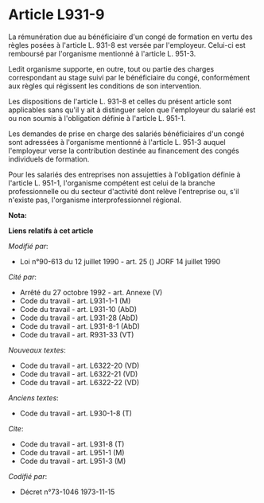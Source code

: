 # Article L931-9

La rémunération due au bénéficiaire d'un congé de formation en vertu des règles posées à l'article L. 931-8 est versée par
l'employeur. Celui-ci est remboursé par l'organisme mentionné à l'article L. 951-3.

Ledit organisme supporte, en outre, tout ou partie des charges correspondant au stage suivi par le bénéficiaire du congé,
conformément aux règles qui régissent les conditions de son intervention.

Les dispositions de l'article L. 931-8 et celles du présent article sont applicables sans qu'il y ait à distinguer selon que
l'employeur du salarié est ou non soumis à l'obligation définie à l'article L. 951-1.

Les demandes de prise en charge des salariés bénéficiaires d'un congé sont adressées à l'organisme mentionné à l'article L.
951-3 auquel l'employeur verse la contribution destinée au financement des congés individuels de formation.

Pour les salariés des entreprises non assujetties à l'obligation définie à l'article L. 951-1, l'organisme compétent est
celui de la branche professionnelle ou du secteur d'activité dont relève l'entreprise ou, s'il n'existe pas, l'organisme
interprofessionnel régional.

**Nota:**



**Liens relatifs à cet article**

_Modifié par_:

  - Loi n°90-613 du 12 juillet 1990 - art. 25 () JORF 14 juillet 1990

_Cité par_:

  - Arrêté du 27 octobre 1992 - art. Annexe (V)
  - Code du travail - art. L931-1-1 (M)
  - Code du travail - art. L931-10 (AbD)
  - Code du travail - art. L931-28 (AbD)
  - Code du travail - art. L931-8-1 (AbD)
  - Code du travail - art. R931-33 (VT)

_Nouveaux textes_:

  - Code du travail - art. L6322-20 (VD)
  - Code du travail - art. L6322-21 (VD)
  - Code du travail - art. L6322-22 (VD)

_Anciens textes_:

  - Code du travail - art. L930-1-8 (T)

_Cite_:

  - Code du travail - art. L931-8 (T)
  - Code du travail - art. L951-1 (M)
  - Code du travail - art. L951-3 (M)

_Codifié par_:

  - Décret n°73-1046 1973-11-15
